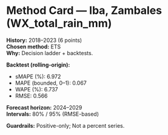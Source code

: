 # Method Card — Iba, Zambales (WX_total_rain_mm)

**History:** 2018–2023 (6 points)  
**Chosen method:** ETS  
**Why:** Decision ladder + backtests.

**Backtest (rolling-origin):**
- sMAPE (%): 6.972
- MAPE (bounded, 0–1): 0.067
- WAPE (%): 6.737
- RMSE: 0.566

**Forecast horizon:** 2024–2029  
**Intervals:** 80% / 95% (RMSE-based)

**Guardrails:** Positive-only; Not a percent series.
